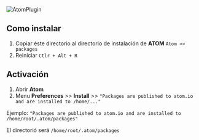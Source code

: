 ![AtomPlugin](https://github.com/primitivorm/latino/raw/master/AtomPlugin/screenshot.png "AtomPlugin")

## Como instalar

1. Copiar éste directorio al directorio de instalación de **ATOM** `` Atom >> packages ``
3. Reiniciar `Ctlr + Alt + R`

## Activación

1. Abrir **Atom**
3. Menu **Preferences** >> **Install** >> `"Packages are published to atom.io and are installed to /home/..."`

Ejemplo: `"Packages are published to atom.io and are installed to /home/root/.atom/packages"`

El directorió será `/home/root/.atom/packages`
